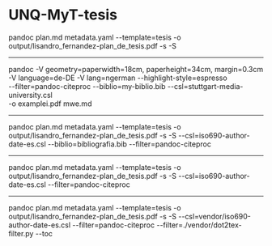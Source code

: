 # UNQ-MyT-tesis
pandoc plan.md metadata.yaml --template=tesis -o output/lisandro_fernandez-plan_de_tesis.pdf -s -S

----

pandoc -V geometry=paperwidth=18cm, paperheight=34cm, margin=0.3cm \
    -V language=de-DE -V lang=ngerman --highlight-style=espresso \
    --filter=pandoc-citeproc  --biblio=my-biblio.bib --csl=stuttgart-media-university.csl \
    -o examplei.pdf mwe.md

----

pandoc plan.md metadata.yaml --template=tesis -o output/lisandro_fernandez-plan_de_tesis.pdf -s -S --csl=iso690-author-date-es.csl --biblio=bibliografia.bib --filter=pandoc-citeproc

----

pandoc plan.md metadata.yaml --template=tesis -o output/lisandro_fernandez-plan_de_tesis.pdf -s -S --csl=iso690-author-date-es.csl --filter=pandoc-citeproc

---

pandoc plan.md metadata.yaml --template=tesis -o output/lisandro_fernandez-plan_de_tesis.pdf -s -S --csl=vendor/iso690-author-date-es.csl --filter=pandoc-citeproc --filter=./vendor/dot2tex-filter.py --toc 


